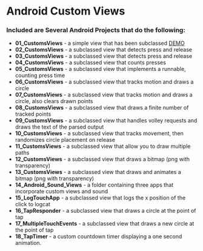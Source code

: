 # Android Custom Views

### Included are Several Android Projects that do the following:

- **01_CustomsViews** - a simple view that has been subclassed [DEMO](https://www.youtube.com/watch?v=PxzMkgcQnEI)
- **02_CustomsViews** - a subclassed view that detects press and release
- **03_CustomsViews** - a subclassed view that detects press and release
- **04_CustomsViews** - a subclassed view that counts presses
- **05_CustomsViews** - a subclassed view that implements a runnable, counting press time
- **06_CustomsViews** - a subclassed view that tracks motion and draws a circle
- **07_CustomsViews** - a subclassed view that tracks motion and draws a circle, also clears drawn points
- **08_CustomsViews** - a subclassed view that draws a finite number of tracked points
- **09_CustomsViews** - a subclassed view that handles volley requests and draws the text of the parsed output
- **10_CustomsViews** - a subclassed view that tracks movement, then randomizes circle placement on release
- **11_CustomsViews** - a subclassed view that allow you to draw multiple paths
- **12_CustomsViews** - a subclassed view that draws a bitmap (png with transparency)
- **13_CustomsViews** - a subclassed view that draws and animates a bitmap (png with transparency)
- **14_Android_Sound_Views** - a folder containing three apps that incorporate custom views and sound
- **15_LogTouchApp** - a subclassed view that logs the x position of the click to logcat
- **16_TapResponder** - a subclassed view that draws a circle at the point of tap
- **17_MultipleTouchEvents** - a subclassed view that draws a new circle at the point of tap
- **18_TapTimer** - a custom countdown timer displaying a one second animation.
